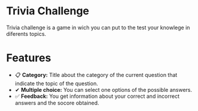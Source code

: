 # Trivia Challenge
Trivia challenge is a game in wich you can put to the test your knowlege in diferents topics.

# Features
* 📋 **Category:**  Title about the category of the current question that indicate the topic of the question.
* ✔  **Multiple choice:** You can select one options of the possible answers.
* ✅ **Feedback:** You get information about your correct and incorrect answers and the socore obtained.

